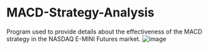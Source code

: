 # MACD-Strategy-Analysis
Program used to provide details about the effectiveness of the MACD strategy in the NASDAQ E-MINI Futures market.
![image](https://github.com/Saatvik1/MACD-Strategy-Analysis/assets/103705402/953c6bdd-ded4-4a80-a7ea-3ffc36a28d94)

